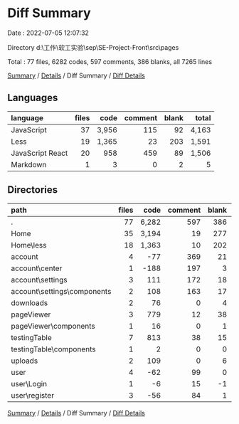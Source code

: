 # Diff Summary

Date : 2022-07-05 12:07:32

Directory d:\\工作\\软工实验\\sep\\SE-Project-Front\\src\\pages

Total : 77 files,  6282 codes, 597 comments, 386 blanks, all 7265 lines

[Summary](results.md) / [Details](details.md) / Diff Summary / [Diff Details](diff-details.md)

## Languages
| language | files | code | comment | blank | total |
| :--- | ---: | ---: | ---: | ---: | ---: |
| JavaScript | 37 | 3,956 | 115 | 92 | 4,163 |
| Less | 19 | 1,365 | 23 | 203 | 1,591 |
| JavaScript React | 20 | 958 | 459 | 89 | 1,506 |
| Markdown | 1 | 3 | 0 | 2 | 5 |

## Directories
| path | files | code | comment | blank | total |
| :--- | ---: | ---: | ---: | ---: | ---: |
| . | 77 | 6,282 | 597 | 386 | 7,265 |
| Home | 35 | 3,194 | 19 | 277 | 3,490 |
| Home\\less | 18 | 1,363 | 10 | 202 | 1,575 |
| account | 4 | -77 | 369 | 21 | 313 |
| account\\center | 1 | -188 | 197 | 3 | 12 |
| account\\settings | 3 | 111 | 172 | 18 | 301 |
| account\\settings\\components | 2 | 108 | 163 | 17 | 288 |
| downloads | 2 | 76 | 0 | 4 | 80 |
| pageViewer | 3 | 779 | 12 | 38 | 829 |
| pageViewer\\components | 1 | 16 | 0 | 1 | 17 |
| testingTable | 7 | 813 | 38 | 15 | 866 |
| testingTable\\components | 1 | 2 | 0 | 0 | 2 |
| uploads | 2 | 109 | 0 | 6 | 115 |
| user | 4 | -62 | 99 | 0 | 37 |
| user\\Login | 1 | -6 | 15 | -1 | 8 |
| user\\register | 3 | -56 | 84 | 1 | 29 |

[Summary](results.md) / [Details](details.md) / Diff Summary / [Diff Details](diff-details.md)